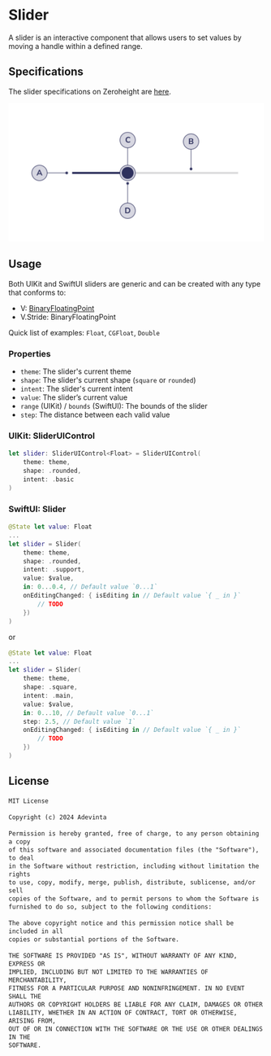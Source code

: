 # Slider
A slider is an interactive component that allows users to set values by moving a handle within a defined range.

## Specifications
The slider specifications on Zeroheight are [here](https://zeroheight.com/1186e1705/v/latest/p/25cceb-slider/b/03f6fc).

![Figma anatomy](https://github.com/adevinta/spark-ios-component-slider/blob/main/.github/assets/anatomy.png)

## Usage
Both UIKit and SwiftUI sliders are generic and can be created with any type that conforms to: 
* V: [BinaryFloatingPoint](https://developer.apple.com/documentation/swift/binaryfloatingpoint)
* V.Stride: BinaryFloatingPoint

Quick list of examples: `Float`, `CGFloat`, `Double`

### Properties
* `theme`: The slider's current theme
* `shape`: The slider's current shape (`square` or `rounded`)
* `intent`: The slider's current intent
* `value`: The slider’s current value
* `range` (UIKit) / `bounds` (SwiftUI): The bounds of the slider
* `step`: The distance between each valid value

### UIKit: SliderUIControl
```swift
let slider: SliderUIControl<Float> = SliderUIControl(
    theme: theme,
    shape: .rounded,
    intent: .basic
)
```

### SwiftUI: Slider
```swift
@State let value: Float
...
let slider = Slider(
    theme: theme,
    shape: .rounded,
    intent: .support,
    value: $value,
    in: 0...0.4, // Default value `0...1`
    onEditingChanged: { isEditing in // Default value `{ _ in }`
        // TODO
    })
)
```
or
```swift
@State let value: Float
...
let slider = Slider(
    theme: theme,
    shape: .square,
    intent: .main,
    value: $value,
    in: 0...10, // Default value `0...1`
    step: 2.5, // Default value `1`
    onEditingChanged: { isEditing in // Default value `{ _ in }`
        // TODO
    })
)
```

## License

```
MIT License

Copyright (c) 2024 Adevinta

Permission is hereby granted, free of charge, to any person obtaining a copy
of this software and associated documentation files (the "Software"), to deal
in the Software without restriction, including without limitation the rights
to use, copy, modify, merge, publish, distribute, sublicense, and/or sell
copies of the Software, and to permit persons to whom the Software is
furnished to do so, subject to the following conditions:

The above copyright notice and this permission notice shall be included in all
copies or substantial portions of the Software.

THE SOFTWARE IS PROVIDED "AS IS", WITHOUT WARRANTY OF ANY KIND, EXPRESS OR
IMPLIED, INCLUDING BUT NOT LIMITED TO THE WARRANTIES OF MERCHANTABILITY,
FITNESS FOR A PARTICULAR PURPOSE AND NONINFRINGEMENT. IN NO EVENT SHALL THE
AUTHORS OR COPYRIGHT HOLDERS BE LIABLE FOR ANY CLAIM, DAMAGES OR OTHER
LIABILITY, WHETHER IN AN ACTION OF CONTRACT, TORT OR OTHERWISE, ARISING FROM,
OUT OF OR IN CONNECTION WITH THE SOFTWARE OR THE USE OR OTHER DEALINGS IN THE
SOFTWARE.
```